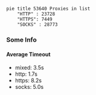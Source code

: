 
```mermaid
pie title 53640 Proxies in list
    "HTTP" : 23728
    "HTTPS": 7449
    "SOCKS" : 28773
```

### Some Info
#### Average Timeout

- mixed: 3.5s
- http: 1.7s
- https: 8.2s
- socks: 5.0s